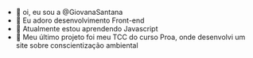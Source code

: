 - 👋 oi, eu sou a @GiovanaSantana
- 👀 Eu adoro desenvolvimento Front-end
- 🌱 Atualmente estou aprendendo Javascript
- 💞️ Meu último projeto foi meu TCC do curso 
Proa, onde desenvolvi um site sobre
conscientização ambiental


